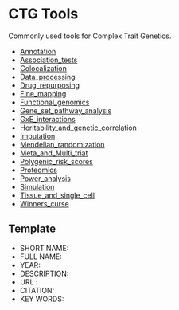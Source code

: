 # CTG Tools
Commonly used tools for Complex Trait Genetics.

* [Annotation](https://cloufield.github.io/CTGCatalog/Tools_Annotation_README/)
* [Association_tests](https://cloufield.github.io/CTGCatalog/Tools_Association_tests_README/)
* [Colocalization](https://cloufield.github.io/CTGCatalog/Tools_Colocalization_README/)
* [Data_processing](https://cloufield.github.io/CTGCatalog/Tools_Data_processing_README/)
* [Drug_repurposing](https://cloufield.github.io/CTGCatalog/Tools_Drug_discovery_README/)
* [Fine_mapping](https://cloufield.github.io/CTGCatalog/Tools_Fine_mapping_README/)
* [Functional_genomics](https://cloufield.github.io/CTGCatalog/Tools_Gene_prioritization_README/)
* [Gene_set_pathway_analysis](https://cloufield.github.io/CTGCatalog/Tools_Gene_set_pathway_analysis_README/)
* [GxE_interactions](https://cloufield.github.io/CTGCatalog/Tools_GxE_interactions_README/)
* [Heritability_and_genetic_correlation](https://cloufield.github.io/CTGCatalog/Tools_Heritability_and_genetic_correlation_README/)
* [Imputation](https://cloufield.github.io/CTGCatalog/Tools_Imputation_README/)
* [Mendelian_randomization](https://cloufield.github.io/CTGCatalog/Tools_Mendelian_randomization_README/)
* [Meta_and_Multi_triat](https://cloufield.github.io/CTGCatalog/Tools_Meta_and_Multi_triat_README/)
* [Polygenic_risk_scores](https://cloufield.github.io/CTGCatalog/Tools_Polygenic_risk_scores_README/)
* [Proteomics](https://cloufield.github.io/CTGCatalog/Tools_Proteomics_README/)
* [Power_analysis](https://catalog.gwaslab.com/Tools_Power_analysis_README/)
* [Simulation](https://cloufield.github.io/CTGCatalog/Tools_Simulation_README/)
* [Tissue_and_single_cell](https://cloufield.github.io/CTGCatalog/Tools_Tissue_and_single_cell_README/)
* [Winners_curse](https://catalog.gwaslab.com/Tools_Winners_curse_README/)

## Template
- SHORT NAME: 
- FULL NAME: 
- YEAR: 
- DESCRIPTION: 
- URL : 
- CITATION: 
- KEY WORDS: 
